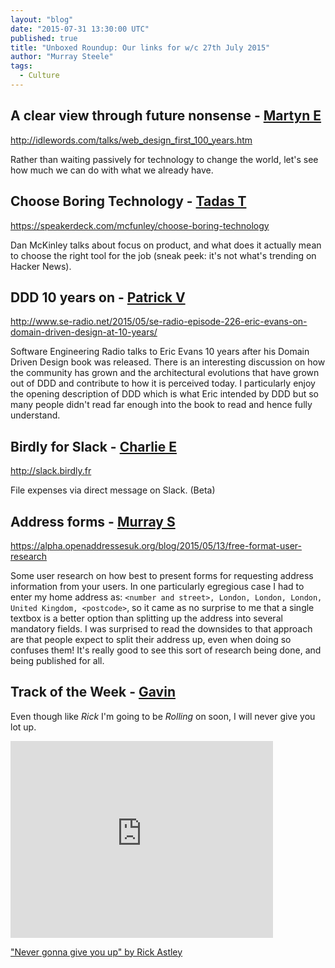 ```yaml
---
layout: "blog"
date: "2015-07-31 13:30:00 UTC"
published: true
title: "Unboxed Roundup: Our links for w/c 27th July 2015"
author: "Murray Steele"
tags:
  - Culture
---
```


## A clear view through future nonsense - [Martyn E](http://www.unboxedconsulting.com/people/martyn-evans)

http://idlewords.com/talks/web_design_first_100_years.htm

Rather than waiting passively for technology to change the world, let's see how much we can do with what we already have.

## Choose Boring Technology - [Tadas T](https://twitter.com/tadas_t)

https://speakerdeck.com/mcfunley/choose-boring-technology

Dan McKinley talks about focus on product, and what does it actually mean to choose the right tool for the job (sneak peek: it's not what's trending on Hacker News).

## DDD 10 years on - [Patrick V](http://www.unboxedconsulting.com/people/patrick-vine)

http://www.se-radio.net/2015/05/se-radio-episode-226-eric-evans-on-domain-driven-design-at-10-years/

Software Engineering Radio talks to Eric Evans 10 years after his Domain Driven Design book was released.  There is an interesting discussion on how the community has grown and the architectural evolutions that have grown out of DDD and contribute to how it is perceived today.  I particularly enjoy the opening description of DDD which is what Eric intended by DDD but so many people didn't read far enough into the book to read and hence fully understand.

## Birdly for Slack - [Charlie E](http://www.unboxedconsulting.com/people/charlie-egan)

http://slack.birdly.fr

File expenses via direct message on Slack. (Beta)

## Address forms - [Murray S](http://www.unboxedconsulting.com/people/murray-steele)

https://alpha.openaddressesuk.org/blog/2015/05/13/free-format-user-research

Some user research on how best to present forms for requesting address information from your users.  In one particularly egregious case I had to enter my home address as: `<number and street>, London, London, London, United Kingdom, <postcode>`, so it came as no surprise to me that a single textbox is a better option than splitting up the address into several mandatory fields.  I was surprised to read the downsides to that approach are that people expect to split their address up, even when doing so confuses them!  It's really good to see this sort of research being done, and being published for all.

## Track of the Week - [Gavin](http://www.unboxedconsulting.com/people/gavin-van-lelyveld)

Even though like _Rick_ I'm going to be _Rolling_ on soon, I will never give you lot up.

<iframe width="420" height="315" src="https://www.youtube.com/embed/dQw4w9WgXcQ" frameborder="0" allowfullscreen></iframe>

["Never gonna give you up" by Rick Astley](https://www.youtube.com/watch?v=dQw4w9WgXcQ)
